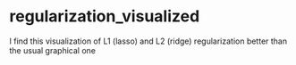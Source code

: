 # regularization_visualized
I find this visualization of L1 (lasso) and L2 (ridge) regularization better than the usual graphical one
